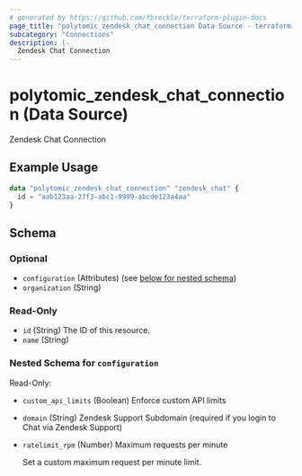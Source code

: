 ```yaml
---
# generated by https://github.com/fbreckle/terraform-plugin-docs
page_title: "polytomic_zendesk_chat_connection Data Source - terraform-provider-polytomic"
subcategory: "Connections"
description: |-
  Zendesk Chat Connection
---
```


# polytomic_zendesk_chat_connection (Data Source)

Zendesk Chat Connection

## Example Usage

```terraform
data "polytomic_zendesk_chat_connection" "zendesk_chat" {
  id = "aab123aa-27f3-abc1-9999-abcde123a4aa"
}
```

<!-- schema generated by tfplugindocs -->
## Schema

### Optional

- `configuration` (Attributes) (see [below for nested schema](#nestedatt--configuration))
- `organization` (String)

### Read-Only

- `id` (String) The ID of this resource.
- `name` (String)

<a id="nestedatt--configuration"></a>
### Nested Schema for `configuration`

Read-Only:

- `custom_api_limits` (Boolean) Enforce custom API limits
- `domain` (String) Zendesk Support Subdomain (required if you login to Chat via Zendesk Support)
- `ratelimit_rpm` (Number) Maximum requests per minute

    Set a custom maximum request per minute limit.


